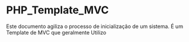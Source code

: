 # PHP_Template_MVC
Este documento agiliza o processo de inicialização de um sistema. É um Template de MVC que geralmente Utilizo

